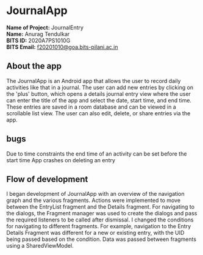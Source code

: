 # JournalApp

<b/>Name of Project:</b> JournalEntry <br/> 
<b/>Name:</b>            Anurag Tendulkar<br/>
<b/>BITS ID:</b>         2020A7PS1010G<br/>
<b/>BITS Email:</b>      f20201010@goa.bits-pilani.ac.in<br/>

<h2/> About the app </h2>
The JournalApp is an Android app that allows the user to record daily activities like that in a journal. The user can add new entries by clicking on the 'plus' button, which opens a details journal entry view where the user can enter the title of the app and select the date, start time, and end time. These entries are saved in a room database and can be viewed in a scrollable list view. The user can also edit, delete, or share entries via the app.

<h2/> bugs </h2>
Due to time constraints the end time of an activity can be set before the start time
App crashes on deleting an entry

<h2/> Flow of development </h2>
I began development of JournalApp with an overview of the navigation graph and the various fragments. Actions were implemented to move between the EntryList fragment and the Details fragment. For navigating to the dialogs, the Fragment manager was used to create the dialogs and pass the required listeners to be called after dismissal. I changed the conditions for navigating to different fragments. For example, navigation to the Entry Details Fragment was different for a new or existing entry, with the UID being passed based on the condition. Data was passed between fragments using a SharedViewModel.
